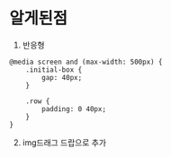 # 알게된점
1. 반응형
```
@media screen and (max-width: 500px) {
	.initial-box {
		gap: 40px;
	}

	.row {
		padding: 0 40px;
	}
}
```

2. img드래그 드랍으로 추가
